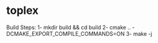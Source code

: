 # toplex

Build Steps:
1- mkdir build && cd build
2- cmake .. -DCMAKE_EXPORT_COMPILE_COMMANDS=ON
3- make -j
